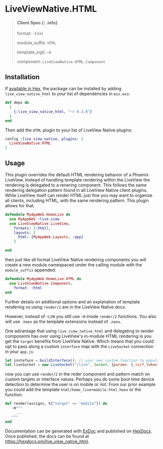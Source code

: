 # LiveViewNative.HTML

> #### Client Spec {: .info}
>
> format: `:html`
>
> module_suffix: `HTML`
>
> template_sigil: `~H`
>
> component: `LiveViewNative.HTML.Component`

## Installation

If [available in Hex](https://hex.pm/docs/publish), the package can be installed
by adding `live_view_native_html` to your list of dependencies in `mix.exs`:

```elixir
def deps do
  [
    {:live_view_native_html, "~> 0.3.0"}
  ]
end
```

Then add the `HTML` plugin to your list of LiveView Native plugins:

```elixir
config :live_view_native, plugins: [
  LiveViewNative.HTML
]
```

## Usage

This plugin overrides the default HTML rendering behavior of a Phoenix LiveView. Instead of handling template rendering within the LiveView the rendering is delegated to a renering component. This follows the same rendering delegation pattern found in all LiveView Native client plugins. While LiveView itself can render HTML just fine you may want to organize all clients, including HTML, with the same rendering pattern. This plugin allows for that.

```elixir
defmodule MyAppWeb.HomeLive do
  use MyAppWeb :live_view
  use LiveViewNative.LiveView,
    formats: [:html],
    layouts: [
      html: {MyAppWeb.Layouts, :app}
    ]

end
```

then just like all format LiveView Native rendering components you will create a new module namespaced under the calling module with the `module_suffix` appended:

```elixir
defmodule MyAppWeb.HomeLive.HTML do
  use LiveViewNative.Component,
    format: :html
end
```

Further details on additional options and an explanation of template rendering vs using `render/2` are in the LiveView Native docs.

However, instead of `~LVN` you still use `~H` inside `render/2` functions. You also will use `.heex` as the template extensions instead of `.neex`.

One advantage that using `live_view_native_html` and delegating to render components has over using LiveView's in-module HTML rendering is you get the `target` benefits from LiveView Native. Which means that you could opt to pass along a custom `interface` map with the `LiveSocket` connection in your `app.js`:

```javascript
let innteface = buildInterface(); // your own custom function to populate an interface object
let liveSocket = new LiveSocket("/live", Socket, {params: {_csrf_token: csrfToken, _interface: interface}});
```

now you can use `render/2` in the reder component and pattern match on custom targets or interface values. Perhaps you do some boot time device detection to determine the user is on mobile or not. From our prior example you could add the template `html/home_live+mobile.html.heex` or the function:

```elixir
def render(assigns, %{"target" => "mobile"}) do
   ~H"""
     ...
   """
end
```

Documentation can be generated with [ExDoc](https://github.com/elixir-lang/ex_doc)
and published on [HexDocs](https://hexdocs.pm). Once published, the docs can
be found at <https://hexdocs.pm/live_view_native_html>.

